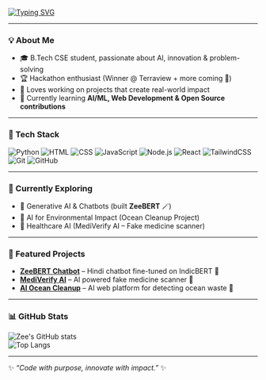 <!-- Typing animation -->
[![Typing SVG](https://readme-typing-svg.herokuapp.com?size=24&color=00FFDA&width=600&lines=Hi+there+👋,+I'm+Zainab+Fatima!;AI+Enthusiast+%7C+Hackathon+Explorer;Building+cool+things+with+code+🚀)](https://git.io/typing-svg)

---

### 💡 About Me
- 🎓 B.Tech CSE student, passionate about AI, innovation & problem-solving  
- 🏆 Hackathon enthusiast (Winner @ Terraview + more coming 🚀)  
- 💬 Loves working on projects that create real-world impact  
- 🌱 Currently learning **AI/ML, Web Development & Open Source contributions**  

---

### 🚀 Tech Stack
![Python](https://img.shields.io/badge/Python-3776AB?style=for-the-badge&logo=python&logoColor=white)
![HTML](https://img.shields.io/badge/HTML5-E34F26?style=for-the-badge&logo=html5&logoColor=white)
![CSS](https://img.shields.io/badge/CSS3-1572B6?style=for-the-badge&logo=css3&logoColor=white)
![JavaScript](https://img.shields.io/badge/JavaScript-323330?style=for-the-badge&logo=javascript&logoColor=F7DF1E)
![Node.js](https://img.shields.io/badge/Node.js-339933?style=for-the-badge&logo=node.js&logoColor=white)
![React](https://img.shields.io/badge/React-20232A?style=for-the-badge&logo=react&logoColor=61DAFB)
![TailwindCSS](https://img.shields.io/badge/Tailwind_CSS-38B2AC?style=for-the-badge&logo=tailwind-css&logoColor=white)
![Git](https://img.shields.io/badge/Git-F05032?style=for-the-badge&logo=git&logoColor=white)
![GitHub](https://img.shields.io/badge/GitHub-181717?style=for-the-badge&logo=github&logoColor=white)

---

### 🌱 Currently Exploring
- 🤖 Generative AI & Chatbots (built **ZeeBERT** 🪄)  
- 🌊 AI for Environmental Impact (Ocean Cleanup Project)  
- 💊 Healthcare AI (MediVerify AI – Fake medicine scanner)  

---

### 📌 Featured Projects
- [**ZeeBERT Chatbot**](https://github.com/zainabfatima097) – Hindi chatbot fine-tuned on IndicBERT 🤖  
- [**MediVerify AI**](https://github.com/zainabfatima097) – AI powered fake medicine scanner 💊  
- [**AI Ocean Cleanup**](https://github.com/zainabfatima097) – AI web platform for detecting ocean waste 🌊  

---

### 📊 GitHub Stats
![Zee's GitHub stats](https://github-readme-stats.vercel.app/api?username=zainabfatima097&show_icons=true&theme=radical)  
![Top Langs](https://github-readme-stats.vercel.app/api/top-langs/?username=zainabfatima097&layout=compact&theme=radical)  

---

✨ *“Code with purpose, innovate with impact.”* ✨

